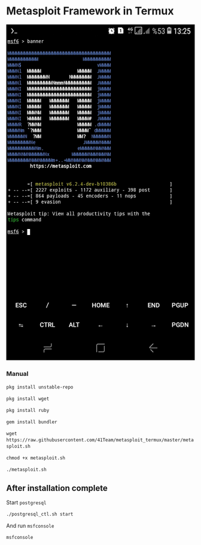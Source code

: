 # Metasploit Framework in Termux

![Metasploit 6 running](https://github.com/41Team/metasploit_termux/blob/master/screenshot/metasploit-screenshot.jpg)

### Manual

`pkg install unstable-repo`

`pkg install wget`

`pkg install ruby`

`gem install bundler`

`wget https://raw.githubusercontent.com/41Team/metasploit_termux/master/metasploit.sh`

`chmod +x metasploit.sh`

`./metasploit.sh`

## After installation complete
Start `postgresql`
```bash
./postgresql_ctl.sh start
```
And run `msfconsole`
```bash
msfconsole
```
